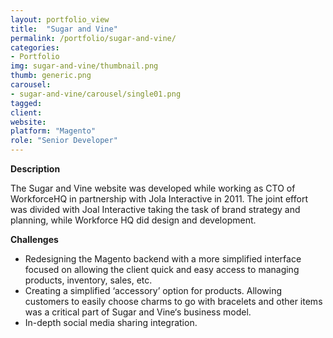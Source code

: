 ```yaml
---
layout: portfolio_view
title:  "Sugar and Vine"
permalink: /portfolio/sugar-and-vine/
categories:
- Portfolio
img: sugar-and-vine/thumbnail.png
thumb: generic.png
carousel:
- sugar-and-vine/carousel/single01.png
tagged:
client:
website:
platform: "Magento"
role: "Senior Developer"
---
```

**Description**

The Sugar and Vine website was developed while working as CTO of WorkforceHQ in
partnership with Jola Interactive in 2011. The joint effort was divided with
Joal Interactive taking the task of brand strategy and planning, while Workforce
HQ did design and development.

<!-- Site Design -->

**Challenges**
* Redesigning the Magento backend with a more simplified interface focused on
allowing the client quick and easy access to managing products, inventory,
sales, etc.
* Creating a simplified ‘accessory’ option for products. Allowing customers to
easily choose charms to go with bracelets and other items was a critical part of
Sugar and Vine‘s business model.
* In-depth social media sharing integration.

